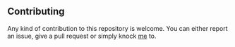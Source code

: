 ## Contributing

Any kind of contribution to this repository is welcome. You can either report an issue, give a pull request or simply knock [me](https://khanshaheb.me) to.
